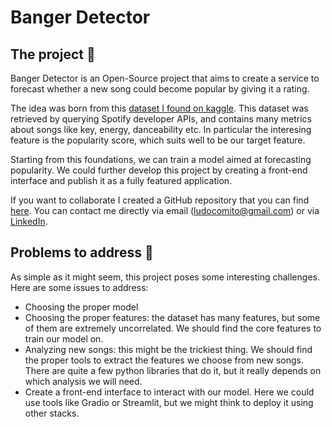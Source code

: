 # Banger Detector

## The project 🔎

Banger Detector is an Open-Source project that aims to create a service to forecast whether a new song could become popular by giving it a rating.

The idea was born from this [dataset I found on kaggle](https://www.kaggle.com/datasets/ayushnitb/song-features-dataset-regressing-popularity). This dataset was retrieved by querying Spotify developer APIs, and contains many metrics about songs like key, energy, danceability etc. In particular the interesing feature is the popularity score, which suits well to be our target feature.

Starting from this foundations, we can train a model aimed at forecasting popularity. We could further develop this project by creating a front-end interface and publish it as a fully featured application.

If you want to collaborate I created a GitHub repository that you can find [here](https://github.com/ludocomito/Banger-Detector). You can contact me directly via email (ludocomito@gmail.com) or via [LinkedIn](https://www.linkedin.com/in/ludovico-comito/).

## Problems to address 🥊

As simple as it might seem, this project poses some interesting challenges. Here are some issues to address:

- Choosing the proper model
- Choosing the proper features: the dataset has many features, but some of them are extremely uncorrelated. We should find the core features to train our model on.
- Analyzing new songs: this might be the trickiest thing. We should find the proper tools to extract the features we choose from new songs. There are quite a few python libraries that do it, but it really depends on which analysis we will need.
- Create a front-end interface to interact with our model. Here we could use tools like Gradio or Streamlit, but we might think to deploy it using other stacks.
